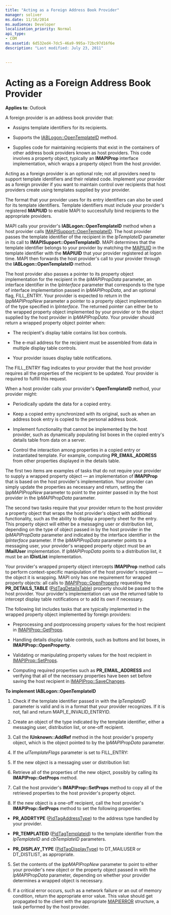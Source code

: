 ```yaml
---
title: "Acting as a Foreign Address Book Provider"
manager: soliver
ms.date: 11/16/2014
ms.audience: Developer
localization_priority: Normal
api_type:
- COM
ms.assetid: 6d532ed4-7dc5-46a9-995a-72bc97d16f6e
description: "Last modified: July 23, 2011"
 
 
---
```


# Acting as a Foreign Address Book Provider

  
  
**Applies to**: Outlook 
  
A foreign provider is an address book provider that: 
  
- Assigns template identifiers for its recipients.
    
- Supports the [IABLogon::OpenTemplateID](iablogon-opentemplateid.md) method. 
    
- Supplies code for maintaining recipients that exist in the containers of other address book providers known as host providers. This code involves a property object, typically an **IMAPIProp** interface implementation, which wraps a property object from the host provider. 
    
Acting as a foreign provider is an optional role; not all providers need to support template identifiers and their related code. Implement your provider as a foreign provider if you want to maintain control over recipients that host providers create using templates supplied by your provider. 
  
The format that your provider uses for its entry identifiers can also be used for its template identifiers. Template identifiers must include your provider's registered **MAPIUID** to enable MAPI to successfully bind recipients to the appropriate providers. 
  
MAPI calls your provider's **IABLogon::OpenTemplateID** method when a host provider calls [IMAPISupport::OpenTemplateID](imapisupport-opentemplateid.md). The host provider passes the template identifier of the recipient in the  _lpTemplateID_ parameter in its call to **IMAPISupport::OpenTemplateID**. MAPI determines that the template identifier belongs to your provider by matching the [MAPIUID](mapiuid.md) in the template identifier with the **MAPIUID** that your provider registered at logon time. MAPI then forwards the host provider's call to your provider through the **IABLogon::OpenTemplateID** method. 
  
The host provider also passes a pointer to its property object implementation for the recipient in the  _lpMAPIPropData_ parameter, an interface identifier in the  _lpInterface_ parameter that corresponds to the type of interface implementation passed in  _lpMAPIPropData_, and an optional flag, FILL_ENTRY. Your provider is expected to return in the  _lppMAPIPropNew_ parameter a pointer to a property object implementation of the type specified in  _lpInterface_. The returned pointer can either be to the wrapped property object implemented by your provider or to the object supplied by the host provider in  _lpMAPIPropData_. Your provider should return a wrapped property object pointer when:
  
- The recipient's display table contains list box controls.
    
- The e-mail address for the recipient must be assembled from data in multiple display table controls.
    
- Your provider issues display table notifications.
    
The FILL_ENTRY flag indicates to your provider that the host provider requires all the properties of the recipient to be updated. Your provider is required to fulfill this request.
  
When a host provider calls your provider's **OpenTemplateID** method, your provider might: 
  
- Periodically update the data for a copied entry.
    
- Keep a copied entry synchronized with its original, such as when an address book entry is copied to the personal address book.
    
- Implement functionality that cannot be implemented by the host provider, such as dynamically populating list boxes in the copied entry's details table from data on a server.
    
- Control the interaction among properties in a copied entry or instantiated template. For example, computing **PR_EMAIL_ADDRESS** from other properties displayed in the details table. 
    
The first two items are examples of tasks that do not require your provider to supply a wrapped property object — an implementation of **IMAPIProp** that is based on the host provider's implementation. Your provider can simply update the properties as necessary and return, setting the  _lppMAPIPropNew_ parameter to point to the pointer passed in by the host provider in the  _lpMAPIPropData_ parameter. 
  
The second two tasks require that your provider return to the host provider a property object that wraps the host provider's object with additional functionality, such as the ability to display a property sheet for the entry. This property object will either be a messaging user or distribution list, depending on the type of object passed in by the host provider in the  _lpMAPIPropData_ parameter and indicated by the interface identifier in the  _lpInterface_ parameter. If the  _lpMAPIPropData_ parameter points to a messaging user, your provider's wrapped property object must be an **IMailUser** implementation. If  _lpMAPIPropData_ points to a distribution list, it must be an **IDistList** implementation. 
  
Your provider's wrapped property object intercepts **IMAPIProp** method calls to perform context-specific manipulation of the host provider's recipient — the object it is wrapping. MAPI only has one requirement for wrapped property objects: all calls to [IMAPIProp::OpenProperty](imapiprop-openproperty.md) requesting the **PR_DETAILS_TABLE** ([PidTagDetailsTable](pidtagdetailstable-canonical-property.md)) property should be passed to the host provider. Your provider's implementation can use the returned table to intercept display table notifications or to add its own if necessary. 
  
The following list includes tasks that are typically implemented in the wrapped property object implemented by foreign providers:
  
- Preprocessing and postprocessing property values for the host recipient in [IMAPIProp::GetProps](imapiprop-getprops.md).
    
- Handling details display table controls, such as buttons and list boxes, in **IMAPIProp::OpenProperty**.
    
- Validating or manipulating property values for the host recipient in [IMAPIProp::SetProps](imapiprop-setprops.md).
    
- Computing required properties such as **PR_EMAIL_ADDRESS** and verifying that all of the necessary properties have been set before saving the host recipient in [IMAPIProp::SaveChanges](imapiprop-savechanges.md).
    
 **To implement IABLogon::OpenTemplateID**
  
1. Check if the template identifier passed in with the  _lpTemplateID_ parameter is valid and is in a format that your provider recognizes. If it is not, fail and return MAPI_E_INVALID_ENTRYID. 
    
2. Create an object of the type indicated by the template identifier, either a messaging user, distribution list, or one-off recipient. 
    
3. Call the **IUnknown::AddRef** method in the host provider's property object, which is the object pointed to by the  _lpMAPIPropData_ parameter. 
    
4. If the  _ulTemplateFlags_ parameter is set to FILL_ENTRY: 
    
1. If the new object is a messaging user or distribution list:
    
1. Retrieve all of the properties of the new object, possibly by calling its **IMAPIProp::GetProps** method. 
    
2. Call the host provider's **IMAPIProp::SetProps** method to copy all of the retrieved properties to the host provider's property object. 
    
2. If the new object is a one-off recipient, call the host provider's **IMAPIProp::SetProps** method to set the following properties: 
    
  - **PR_ADDRTYPE** ([PidTagAddressType](pidtagaddresstype-canonical-property.md)) to the address type handled by your provider.
    
  - **PR_TEMPLATEID** ([PidTagTemplateid](pidtagtemplateid-canonical-property.md)) to the template identifier from the  _lpTemplateID_ and  _cbTemplateID_ parameters. 
    
  - **PR_DISPLAY_TYPE** ([PidTagDisplayType](pidtagdisplaytype-canonical-property.md)) to DT_MAILUSER or DT_DISTLIST, as appropriate.
    
5. Set the contents of the  _lppMAPIPropNew_ parameter to point to either your provider's new object or the property object passed in with the  _lpMAPIPropData_ parameter, depending on whether your provider determines a wrapped object is necessary. 
    
6. If a critical error occurs, such as a network failure or an out of memory condition, return the appropriate error value. This value should get propagated to the client with the appropriate [MAPIERROR](mapierror.md) structure, a task performed by the host provider. 
    

